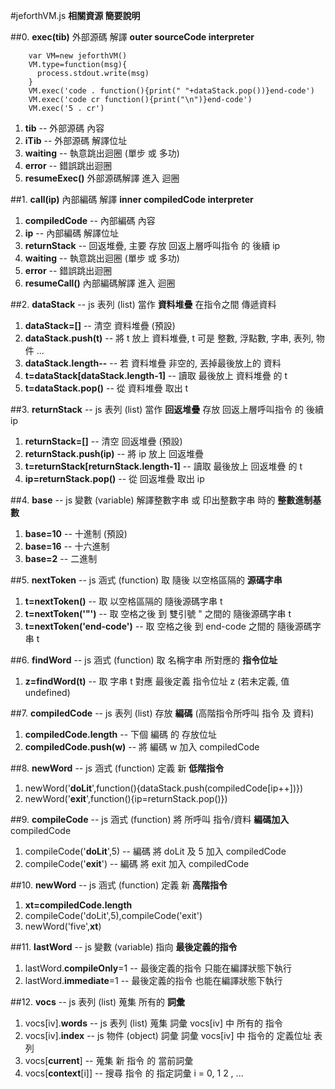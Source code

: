 #jeforthVM.js **相關資源 簡要說明**

##0. **exec(tib)** 外部源碼 解譯 **outer sourceCode interpreter**
```
    var VM=new jeforthVM()
    VM.type=function(msg){
      process.stdout.write(msg)
    }
    VM.exec('code . function(){print(" "+dataStack.pop())}end-code')
    VM.exec('code cr function(){print("\n")}end-code')
    VM.exec('5 . cr')
```
1. **tib** -- 外部源碼 內容 
2. **iTib** -- 外部源碼 解譯位址
3. **waiting** -- 執意跳出迴圈 (單步 或 多功)
4. **error** -- 錯誤跳出迴圈
5. **resumeExec()** 外部源碼解譯 進入 迴圈

##1. **call(ip)** 內部編碼 解譯 **inner compiledCode interpreter**
1. **compiledCode** -- 內部編碼 內容
2. **ip** -- 內部編碼 解譯位址
3. **returnStack** -- 回返堆疊, 主要 存放 回返上層呼叫指令 的 後續 ip
4. **waiting** -- 執意跳出迴圈 (單步 或 多功)
5. **error** -- 錯誤跳出迴圈
6. **resumeCall()** 內部編碼解譯 進入 迴圈

##2. **dataStack** -- js 表列 (list) 當作 **資料堆疊** 在指令之間 傳遞資料
1. **dataStack=[]** -- 清空 資料堆疊 (預設)
2. **dataStack.push(t)** -- 將 t 放上 資料堆疊, t 可是 整數, 浮點數, 字串, 表列, 物件 ...
3. **dataStack.length--** -- 若 資料堆疊 非空的, 丟掉最後放上的 資料
4. **t=dataStack[dataStack.length-1]** -- 讀取 最後放上 資料堆疊 的 t
5. **t=dataStack.pop()** -- 從 資料堆疊 取出 t

##3. **returnStack** -- js 表列 (list) 當作 **回返堆疊** 存放 回返上層呼叫指令 的 後續 ip
1. **returnStack=[]** -- 清空 回返堆疊 (預設)
2. **returnStack.push(ip)** -- 將 ip 放上 回返堆疊
3. **t=returnStack[returnStack.length-1]** -- 讀取 最後放上 回返堆疊 的 t
4. **ip=returnStack.pop()** -- 從 回返堆疊 取出 ip

##4. **base** -- js 變數 (variable) 解譯整數字串 或 印出整數字串 時的 **整數進制基數**
1. **base=10** -- 十進制 (預設)
2. **base=16** -- 十六進制
3. **base=2** -- 二進制

##5. **nextToken** -- js 涵式 (function) 取 隨後 以空格區隔的 **源碼字串**
1. **t=nextToken()** -- 取 以空格區隔的 隨後源碼字串 t
2. **t=nextToken('"')** -- 取 空格之後 到 雙引號 " 之間的 隨後源碼字串 t
3. **t=nextToken('end-code')** -- 取 空格之後 到 end-code 之間的 隨後源碼字串 t

##6. **findWord** -- js 涵式 (function) 取 名稱字串 所對應的 **指令位址**
1. **z=findWord(t)** -- 取 字串 t 對應 最後定義 指令位址 z (若未定義, 值 undefined)

##7. **compiledCode** -- js 表列 (list) 存放 **編碼** (高階指令所呼叫 指令 及 資料)
1. **compiledCode.length** -- 下個 編碼 的 存放位址
2. **compiledCode.push(w)** -- 將 編碼 w 加入 compiledCode

##8. **newWord** -- js 涵式 (function) 定義 新 **低階指令**
1. newWord('**doLit**',function(){dataStack.push(compiledCode[ip++])})
2. newWord('**exit**',function(){ip=returnStack.pop()})

##9. **compileCode** -- js 涵式 (function) 將 所呼叫 指令/資料 **編碼加入** compiledCode
1. compileCode('**doLit**',5) -- 編碼 將 doLit 及 5 加入 compiledCode
2. compileCode('**exit**') -- 編碼 將 exit 加入 compiledCode

##10. **newWord** -- js 涵式 (function) 定義 新 **高階指令**
1. **xt=compiledCode.length**
2. compileCode('doLit',5),compileCode('exit')
3. newWord('five',**xt**)

##11. **lastWord** -- js 變數 (variable) 指向 **最後定義的指令**
1. lastWord.**compileOnly**=1 -- 最後定義的指令 只能在編譯狀態下執行
2. lastWord.**immediate**=1 -- 最後定義的指令 也能在編譯狀態下執行

##12. **vocs** -- js 表列 (list) 蒐集 所有的 **詞彙**
1. vocs[iv].**words** -- js 表列 (list) 蒐集 詞彙 vocs[iv] 中 所有的 指令
2. vocs[iv].**index** -- js 物件 (object) 詞彙 詞彙 vocs[iv] 中 指令的 定義位址 表列
3. vocs[**current**] -- 蒐集 新 指令 的 當前詞彙
4. vocs[**context**[i]] -- 搜尋 指令 的 指定詞彙 i = 0, 1 2 , ...